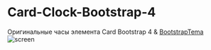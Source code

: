 # Card-Clock-Bootstrap-4
Оригинальные часы элемента Card Bootstrap 4 & <a href="http://bootstraptema.ru/stuff/snippets_bootstrap/clock/card_clock_bootstrap_4/31-1-0-2478">BootstrapTema</a>
<img src="http://bootstraptema.ru/_sf/24/32484257.jpg" alt="screen" />
